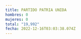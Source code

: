 ```yaml
---
title: PARTIDO PATRIA UNIDA
hombres: 0
mujeres: 0
total: "19,992"
fecha: 2022-12-16T03:03:38.074Z
---
```

